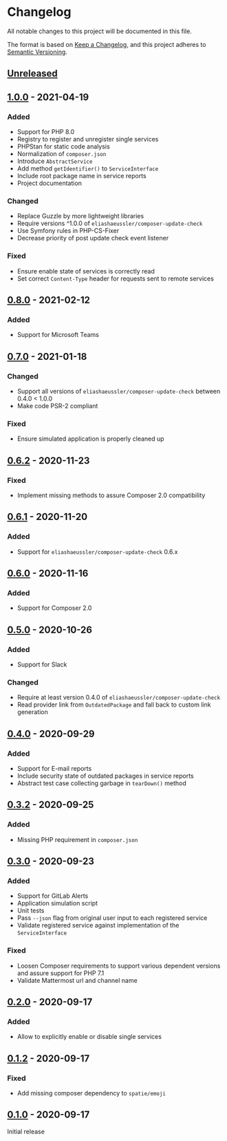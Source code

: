 # Changelog

All notable changes to this project will be documented in this file.

The format is based on [Keep a Changelog](https://keepachangelog.com/en/1.0.0/),
and this project adheres to [Semantic Versioning](https://semver.org/spec/v2.0.0.html).

## [Unreleased]

## [1.0.0] - 2021-04-19

### Added

- Support for PHP 8.0
- Registry to register and unregister single services
- PHPStan for static code analysis
- Normalization of `composer.json`
- Introduce `AbstractService`
- Add method `getIdentifier()` to `ServiceInterface`
- Include root package name in service reports
- Project documentation

### Changed

- Replace Guzzle by more lightweight libraries
- Require versions ^1.0.0 of `eliashaeussler/composer-update-check`
- Use Symfony rules in PHP-CS-Fixer
- Decrease priority of post update check event listener

### Fixed

- Ensure enable state of services is correctly read
- Set correct `Content-Type` header for requests sent to remote services

## [0.8.0] - 2021-02-12

### Added

- Support for Microsoft Teams

## [0.7.0] - 2021-01-18

### Changed

- Support all versions of `eliashaeussler/composer-update-check` between 0.4.0 < 1.0.0
- Make code PSR-2 compliant

### Fixed

- Ensure simulated application is properly cleaned up

## [0.6.2] - 2020-11-23

### Fixed

- Implement missing methods to assure Composer 2.0 compatibility

## [0.6.1] - 2020-11-20

### Added

- Support for `eliashaeussler/composer-update-check` 0.6.x

## [0.6.0] - 2020-11-16

### Added

- Support for Composer 2.0

## [0.5.0] - 2020-10-26

### Added

- Support for Slack

### Changed

- Require at least version 0.4.0 of `eliashaeussler/composer-update-check`
- Read provider link from `OutdatedPackage` and fall back to custom link generation

## [0.4.0] - 2020-09-29

### Added

- Support for E-mail reports
- Include security state of outdated packages in service reports
- Abstract test case collecting garbage in `tearDown()` method

## [0.3.2] - 2020-09-25

### Added

- Missing PHP requirement in `composer.json`

## [0.3.0] - 2020-09-23

### Added

- Support for GitLab Alerts
- Application simulation script
- Unit tests
- Pass `--json` flag from original user input to each registered service
- Validate registered service against implementation of the `ServiceInterface`

### Fixed

- Loosen Composer requirements to support various dependent versions and assure support for PHP 7.1
- Validate Mattermost url and channel name

## [0.2.0] - 2020-09-17

### Added

- Allow to explicitly enable or disable single services

## [0.1.2] - 2020-09-17

### Fixed

- Add missing composer dependency to `spatie/emoji`

## [0.1.0] - 2020-09-17

Initial release

[Unreleased]: https://gitlab.elias-haeussler.de/eliashaeussler/composer-update-reporter/-/compare/1.0.0...develop
[1.0.0]: https://gitlab.elias-haeussler.de/eliashaeussler/composer-update-reporter/-/compare/0.8.0...1.0.0
[0.8.0]: https://gitlab.elias-haeussler.de/eliashaeussler/composer-update-reporter/-/compare/0.7.0...0.8.0
[0.7.0]: https://gitlab.elias-haeussler.de/eliashaeussler/composer-update-reporter/-/compare/0.6.2...0.7.0
[0.6.2]: https://gitlab.elias-haeussler.de/eliashaeussler/composer-update-reporter/-/compare/0.6.1...0.6.2
[0.6.1]: https://gitlab.elias-haeussler.de/eliashaeussler/composer-update-reporter/-/compare/0.6.0...0.6.1
[0.6.0]: https://gitlab.elias-haeussler.de/eliashaeussler/composer-update-reporter/-/compare/0.5.0...0.6.0
[0.5.0]: https://gitlab.elias-haeussler.de/eliashaeussler/composer-update-reporter/-/compare/0.4.0...0.5.0
[0.4.0]: https://gitlab.elias-haeussler.de/eliashaeussler/composer-update-reporter/-/compare/0.3.0...0.4.0
[0.3.2]: https://gitlab.elias-haeussler.de/eliashaeussler/composer-update-reporter/-/compare/0.3.0...0.3.2
[0.3.0]: https://gitlab.elias-haeussler.de/eliashaeussler/composer-update-reporter/-/compare/0.2.0...0.3.0
[0.2.0]: https://gitlab.elias-haeussler.de/eliashaeussler/composer-update-reporter/-/compare/0.1.2...0.2.0
[0.1.2]: https://gitlab.elias-haeussler.de/eliashaeussler/composer-update-reporter/-/compare/0.1.0...0.1.2
[0.1.0]: https://gitlab.elias-haeussler.de/eliashaeussler/composer-update-reporter/-/tags/0.1.0
